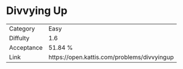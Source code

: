 # Divvying Up

<table>
    <tr>
        <td>Category</td>
        <td>Easy</td>
    </tr>
    <tr>
        <td>Diffulty</td>
        <td>1.6</td>
    </tr>
    <tr>
        <td>Acceptance</td>
        <td>51.84 %</td>
    </tr>
    <tr>
        <td>Link</td>
        <td>https://open.kattis.com/problems/divvyingup</td>
    </tr>
</table>